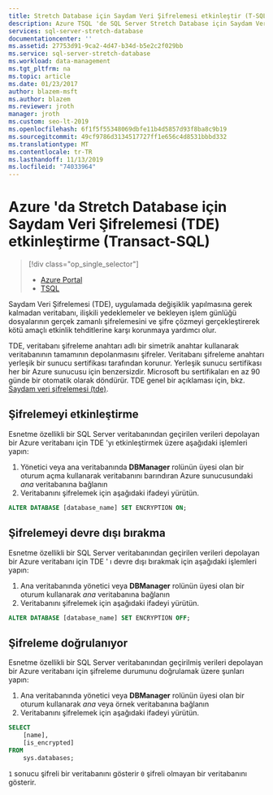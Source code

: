 ```yaml
---
title: Stretch Database için Saydam Veri Şifrelemesi etkinleştir (T-SQL)
description: Azure TSQL 'de SQL Server Stretch Database için Saydam Veri Şifrelemesi (TDE) etkinleştirme
services: sql-server-stretch-database
documentationcenter: ''
ms.assetid: 27753d91-9ca2-4d47-b34d-b5e2c2f029bb
ms.service: sql-server-stretch-database
ms.workload: data-management
ms.tgt_pltfrm: na
ms.topic: article
ms.date: 01/23/2017
author: blazem-msft
ms.author: blazem
ms.reviewer: jroth
manager: jroth
ms.custom: seo-lt-2019
ms.openlocfilehash: 6f1f5f55348069dbfe11b4d5857d93f8ba8c9b19
ms.sourcegitcommit: 49cf9786d3134517727ff1e656c4d8531bbbd332
ms.translationtype: MT
ms.contentlocale: tr-TR
ms.lasthandoff: 11/13/2019
ms.locfileid: "74033964"
---
```

# <a name="enable-transparent-data-encryption-tde-for-stretch-database-on-azure-transact-sql"></a>Azure 'da Stretch Database için Saydam Veri Şifrelemesi (TDE) etkinleştirme (Transact-SQL)
> [!div class="op_single_selector"]
> * [Azure Portal](sql-server-stretch-database-encryption-tde.md)
> * [TSQL](sql-server-stretch-database-tde-tsql.md)
>
>

Saydam Veri Şifrelemesi (TDE), uygulamada değişiklik yapılmasına gerek kalmadan veritabanı, ilişkili yedeklemeler ve bekleyen işlem günlüğü dosyalarının gerçek zamanlı şifrelemesini ve şifre çözmeyi gerçekleştirerek kötü amaçlı etkinlik tehditlerine karşı korunmaya yardımcı olur.

TDE, veritabanı şifreleme anahtarı adlı bir simetrik anahtar kullanarak veritabanının tamamının depolanmasını şifreler. Veritabanı şifreleme anahtarı yerleşik bir sunucu sertifikası tarafından korunur. Yerleşik sunucu sertifikası her bir Azure sunucusu için benzersizdir. Microsoft bu sertifikaları en az 90 günde bir otomatik olarak döndürür. TDE genel bir açıklaması için, bkz. [Saydam veri şifrelemesi (tde)].

## <a name="enabling-encryption"></a>Şifrelemeyi etkinleştirme
Esnetme özellikli bir SQL Server veritabanından geçirilen verileri depolayan bir Azure veritabanı için TDE 'yı etkinleştirmek üzere aşağıdaki işlemleri yapın:

1. Yönetici veya ana veritabanında **DBManager** rolünün üyesi olan bir oturum açma kullanarak veritabanını barındıran Azure sunucusundaki *ana* veritabanına bağlanın
2. Veritabanını şifrelemek için aşağıdaki ifadeyi yürütün.

```sql
ALTER DATABASE [database_name] SET ENCRYPTION ON;
```

## <a name="disabling-encryption"></a>Şifrelemeyi devre dışı bırakma
Esnetme özellikli bir SQL Server veritabanından geçirilen verileri depolayan bir Azure veritabanı için TDE ' ı devre dışı bırakmak için aşağıdaki işlemleri yapın:

1. Ana veritabanında yönetici veya **DBManager** rolünün üyesi olan bir oturum kullanarak *ana* veritabanına bağlanın
2. Veritabanını şifrelemek için aşağıdaki ifadeyi yürütün.

```sql
ALTER DATABASE [database_name] SET ENCRYPTION OFF;
```

## <a name="verifying-encryption"></a>Şifreleme doğrulanıyor
Esnetme özellikli bir SQL Server veritabanından geçirilmiş verileri depolayan bir Azure veritabanı için şifreleme durumunu doğrulamak üzere şunları yapın:

1. Ana veritabanında yönetici veya **DBManager** rolünün üyesi olan bir oturum kullanarak *ana* veya örnek veritabanına bağlanın
2. Veritabanını şifrelemek için aşağıdaki ifadeyi yürütün.

```sql
SELECT
    [name],
    [is_encrypted]
FROM
    sys.databases;
```

```1``` sonucu şifreli bir veritabanını gösterir ```0``` şifreli olmayan bir veritabanını gösterir.

<!--Anchors-->
[Saydam Veri Şifrelemesi (TDE)]: https://msdn.microsoft.com/library/bb934049.aspx


<!--Image references-->

<!--Link references-->
